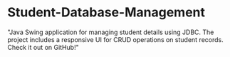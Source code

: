 # Student-Database-Management
"Java Swing application for managing student details using JDBC. The project includes a responsive UI for CRUD operations on student records. Check it out on GitHub!"
